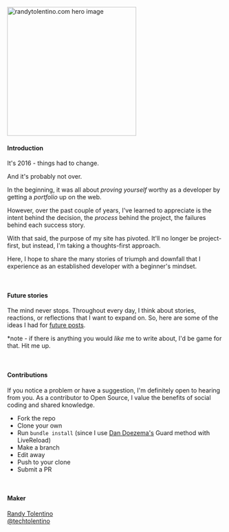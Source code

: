 <a href="http://randytolentino.com" target="blank"><img src="https://github.com/techtolentino/general_assets/blob/master/images/site-hero.png" alt="randytolentino.com hero image" width="300"></a>

#### Introduction
It's 2016 - things had to change.

And it's probably not over.

In the beginning, it was all about _proving yourself_ worthy as a developer by getting a _portfolio_ up on the web.

However, over the past couple of years, I've learned to appreciate is the intent behind the decision, the _process_ behind the project, the failures behind each success story.

With that said, the purpose of my site has pivoted. It'll no longer be project-first, but instead, I'm taking a thoughts-first approach.

Here, I hope to share the many stories of triumph and downfall that I experience as an established developer with a beginner's mindset.

<br>

#### Future stories

The mind never stops. Throughout every day, I think about stories, reactions, or reflections that I want to expand on. So, here are some of the ideas I had for [future posts](https://github.com/techtolentino/techtolentino.github.io/wiki/Future-posts).

*note - if there is anything you would _like_ me to write about, I'd be game for that. Hit me up.

<br>

#### Contributions

If you notice a problem or have a suggestion, I'm definitely open to hearing from you. As a contributor to Open Source, I value the benefits of social coding and shared knowledge. 

- Fork the repo
- Clone your own
- Run `bundle install` (since I use [Dan Doezema's](http://dan.doezema.com/2014/01/setting-up-livereload-with-jekyll/) Guard method with LiveReload)
- Make a branch
- Edit away
- Push to your clone
- Submit a PR

<br>

#### Maker
[Randy Tolentino](http://randytolentino.com/)  
[@techtolentino](https://twitter.com/techtolentino)
